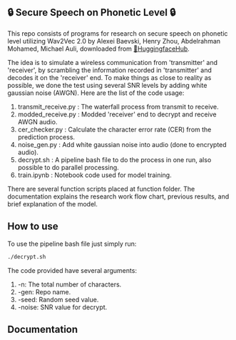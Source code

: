 ## 🔒 Secure Speech on Phonetic Level 🔒 

This repo consists of programs for research on secure speech on phonetic level utilizing Wav2Vec 2.0 by Alexei Baevski, Henry Zhou, Abdelrahman Mohamed, Michael Auli, downloaded from [🤗HuggingfaceHub](https://huggingface.co).

The idea is to simulate a wireless communication from 'transmitter' and 'receiver', by scrambling the information recorded in 'transmitter' and decodes it on the 'receiver' end. To make things as close to reality as possible, we done the test using several SNR levels by adding white gaussian noise (AWGN). Here are the list of the code usage:
1. transmit_receive.py  : The waterfall process from transmit to receive.
2. modded_receive.py    : Modded 'receiver' end to decrypt and receive AWGN audio.
3. cer_checker.py       : Calculate the character error rate (CER) from the prediction process.
4. noise_gen.py         : Add white gaussian noise into audio (done to encrypted audio).
5. decrypt.sh           : A pipeline bash file to do the process in one run, also possible to do parallel processing.
6. train.ipynb          : Notebook code used for model training.

There are several function scripts placed at function folder. The documentation explains the research work flow chart, previous results, and brief explanation of the model.

## How to use
To use the pipeline bash file just simply run:
```bash
./decrypt.sh
```

The code provided have several arguments:
1. -n: The total number of characters.
2. -gen: Repo name.
3. -seed: Random seed value.
4. -noise: SNR value for decrypt.

## Documentation
